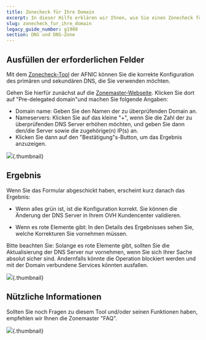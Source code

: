 ```yaml
---
title: Zonecheck für Ihre Domain
excerpt: In dieser Hilfe erklären wir Ihnen, wie Sie einen Zonecheck für Ihre Domain durchführen
slug: zonecheck_fur_ihre_domain
legacy_guide_number: g1980
section: DNS und DNS-Zone
---
```



## Ausfüllen der erforderlichen Felder
Mit dem [Zonecheck-Tool](https://zonemaster.fr/) der AFNIC können Sie die korrekte Konfiguration des primären und sekundären DNS, die Sie verwenden möchten.

Gehen Sie hierfür zunächst auf die [Zonemaster-Webseite](https://zonemaster.fr/).
Klicken Sie dort auf "Pre-delegated domain"und machen Sie folgende Angaben:


- Domain name: Geben Sie den Namen der zu überprüfenden Domain an.
- Nameservers: Klicken Sie auf das kleine "+", wenn Sie die Zahl der zu überprüfenden DNS Server erhöhen möchten, und geben Sie dann den/die Server sowie die zugehörige(n) IP(s) an.
- Klicken Sie dann auf den "Bestätigung"s-Button, um das Ergebnis anzuzeigen.



![](images/img_3213.jpg){.thumbnail}


## Ergebnis
Wenn Sie das Formular abgeschickt haben, erscheint kurz danach das Ergebnis:


- Wenn alles grün ist, ist die Konfiguration korrekt. Sie können die Änderung der DNS Server in Ihrem OVH Kundencenter validieren.

- Wenn es rote Elemente gibt: In den Details des Ergebnisses sehen Sie, welche Korrekturen Sie vornehmen müssen.

Bitte beachten Sie: Solange es rote Elemente gibt, sollten Sie die Aktualisierung der DNS Server nur vornehmen, wenn Sie sich Ihrer Sache absolut sicher sind. Andernfalls könnte die Operation blockiert werden und mit der Domain verbundene Services könnten ausfallen.

![](images/img_3211.jpg){.thumbnail}


## Nützliche Informationen
Sollten Sie noch Fragen zu diesem Tool und/oder seinen Funktionen haben, empfehlen wir Ihnen die Zonemaster "FAQ".

![](images/img_3212.jpg){.thumbnail}

